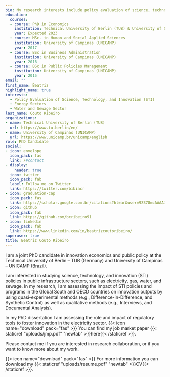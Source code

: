 ```yaml
---
bio: My research interests include policy evaluation of science, technology, and innovation (STI) in energy, water, and sewage sectors.![](/authors/admin/_index_files/avatar.jpg)
education:
  courses:
  - course: PhD in Economics
    institution: Technical University of Berlin (TUB) & University of Campinas (UNICAMP) 
    year: Expected 2023
  - course: MSc. in Human and Social Applied Sciences
    institution: University of Campinas (UNICAMP)
    year: 2017
  - course: BSc in Business Administration
    institution: University of Campinas (UNICAMP)
    year: 2016
  - course: BSc in Public Policies Management
    institution: University of Campinas (UNICAMP)
    year: 2015
email: ""
first_name: Beatriz
highlight_name: true
interests:
  - Policy Evaluation of Science, Technology, and Innovation (STI)
  - Energy Sectors
  - Water and Sewage Sector 
last_name: Couto Ribeiro
organizations:
- name: Technical University of Berlin (TUB)
  url: https://www.tu.berlin/en/
- name: University of Campinas (UNICAMP)
  url: https://www.unicamp.br/unicamp/english
role: PhD Candidate
social:
- icon: envelope
  icon_pack: fas
  link: /#contact
- display:
    header: true
  icon: twitter
  icon_pack: fab
  label: Follow me on Twitter
  link: https://twitter.com/bibiacr
- icon: graduation-cap
  icon_pack: fas
  link: https://scholar.google.com.br/citations?hl=ar&user=9Z378mcAAAAJ
- icon: github
  icon_pack: fab
  link: https://github.com/bcribeiro91
- icon: linkedin
  icon_pack: fab
  link: https://www.linkedin.com/in/beatrizcoutoribeiro/
superuser: true
title: Beatriz Couto Ribeiro
---
```


I am a joint PhD candidate in innovation economics and public policy at the Technical University of Berlin – TUB (Germany) and University of Campinas – UNICAMP (Brazil).

I am interested in studying science, technology, and innovation (STI) policies in public infrastructure sectors, such as electricity, gas, water, and sewage. In my research, I am assessing the impact of STI policies and programs in the Global South and OECD countries on innovation outputs by using quasi-experimental methods (e.g., Difference-in-Difference, and Synthetic Control) as well as qualitative methods (e.g., Interviews, and Documental Analysis).

In my PhD dissertation I am assessing the role and impact of regulatory tools to foster innovation in the electricity sector. {{< icon name="download" pack="fas" >}} You can find my job market paper {{< staticref "uploads/jmp.pdf" "newtab" >}}here{{< /staticref >}}. 

Please contact me if you are interested in research collaboration, or if you want to know more about my work.

{{< icon name="download" pack="fas" >}} For more information you can download my {{< staticref "uploads/resume.pdf" "newtab" >}}CV{{< /staticref >}}.
